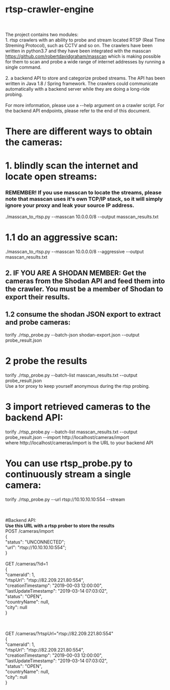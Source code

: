 # rtsp-crawler-engine
<br/><br/>The project contains two modules:
<br/>1. rtsp crawlers with an ability to probe and stream located RTSP (Real Time Streming Protocol), such as CCTV and so on. The crawlers have been written in python3.7 and they have been integrated with the masscan https://github.com/robertdavidgraham/masscan which is making possible for them to scan and probe a wide range of internet addresses by running a single command.
<br/>
<br/>2. a backend API to store and categorize probed streams. The API has been written in Java 1.8 / Spring framework. The crawlers could communicate automatically with a backend server while they are doing a long-ride probing.
<br/>
<br/>For more information, please use a --help argument on a crawler script. For the backend API endpoints, please refer to the end of this document.

# There are different ways to obtain the cameras:
# 1. blindly scan the internet and locate open streams:
<h3>REMEMBER! If you use masscan to locate the streams, please note that masscan uses it's own TCP/IP stack, so it will simply ignore your proxy and leak your source IP address.</h3>

./masscan_to_rtsp.py --masscan 10.0.0.0/8 --output masscan_results.txt
# 1.1 do an aggressive scan:
./masscan_to_rtsp.py --masscan 10.0.0.0/8 --aggressive --output masscan_results.txt

<h2> 2. IF YOU ARE A SHODAN MEMBER: Get the cameras from the Shodan API and feed them into the crawler. You must be a member of Shodan to export their results.</h2>

<h2> 1.2 consume the shodan JSON export to extract and probe cameras: </h2>
torify ./rtsp_probe.py --batch-json shodan-export.json --output probe_result.json

# 2 probe the results
torify ./rtsp_probe.py --batch-list masscan_results.txt --output probe_result.json
<br/>Use a tor proxy to keep yourself anonymous during the rtsp probing.



# 3 import retrieved cameras to the backend API:
torify ./rtsp_probe.py --batch-list masscan_results.txt --output probe_result.json --import http://localhost/cameras/import
<br/>where http://localhost/cameras/import is the URL to your backend API

# You can use rtsp_probe.py to continuously stream a single camera:
torify ./rtsp_probe.py --url rtsp://10.10.10.10:554 --stream

</br></br>
#Backend API:
</br><b>Use this URL with a rtsp prober to store the results</b>
</br>POST /cameras/import
</br>{
</br>  "status": "UNCONNECTED";
</br>  "url": "rtsp://10.10.10.10:554";
</br>}
</br>
</br>GET /cameras/?id=1
</br>{
</br>  "cameraId": 1,
</br>  "rtspUrl": "rtsp://82.209.221.80:554",
</br>  "creationTimestamp": "2019-00-03 12:00:00",
</br>  "lastUpdateTimestamp": "2019-03-14 07:03:02",
</br>  "status": "OPEN",
</br>  "countryName": null,
</br>  "city": null
</br>}

</br>
</br>GET /cameras/?rtspUrl="rtsp://82.209.221.80:554"
</br>{
  </br>"cameraId": 1,
  </br>"rtspUrl": "rtsp://82.209.221.80:554",
  </br>"creationTimestamp": "2019-00-03 12:00:00",
  </br>"lastUpdateTimestamp": "2019-03-14 07:03:02",
  </br>"status": "OPEN",
  </br>"countryName": null,
  </br>"city": null
</br>}

